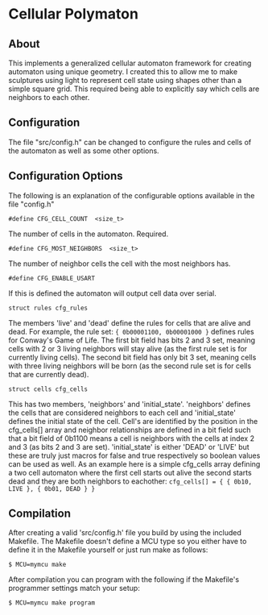 Cellular Polymaton
=============

About
-----

This implements a generalized cellular automaton framework for creating
automaton using unique geometry.  I created this to allow me to make sculptures using light to represent cell state using shapes other than a
simple square grid.  This required being able to explicitly say which
cells are neighbors to each other.

Configuration
-------------

The file "src/config.h" can be changed to configure the rules and cells
of the automaton as well as some other options.

Configuration Options
---------------------
The following is an explanation of the configurable options available
in the file "config.h"

    #define	CFG_CELL_COUNT	<size_t>
The number of cells in the automaton. Required.

    #define CFG_MOST_NEIGHBORS	<size_t>
The number of neighbor cells the cell with the most neighbors has.

    #define CFG_ENABLE_USART
If this is defined the automaton will output cell data over serial.

    struct rules cfg_rules
The members 'live' and 'dead' define the rules for cells that are
alive and dead.  For example, the rule set:
    `{ 0b00001100, 0b00001000 }`
defines rules for Conway's Game of Life.  The first bit field
has bits 2 and 3 set, meaning cells with 2 or 3 living neighbors
will stay alive (as the first rule set is for currently living
cells).  The second bit field has only bit 3 set, meaning cells
with three living neighbors will be born (as the second rule set is
for cells that are currently dead).

    struct cells cfg_cells
This has two members, 'neighbors' and 'initial\_state'.  'neighbors'
defines the cells that are considered neighbors to each cell and
'initial\_state' defines the initial state of the cell.  Cell's are
identified by the position in the cfg\_cells[] array and neighbor
relationships are defined in a bit field such that a bit field of 
0b1100 means a cell is neighbors with the cells at index 2 and 3 (as bits
2 and 3 are set).  'initial\_state' is either 'DEAD' or 'LIVE' but these
are truly just macros for false and true respectively so boolean values
can be used as well.  As an example here is a simple cfg\_cells array
defining a two cell automaton where the first cell starts out alive
the second starts dead and they are both neighbors to eachother:
    `cfg_cells[] = {
        { 0b10, LIVE },
        { 0b01, DEAD }
    }`

Compilation
------------

After creating a valid 'src/config.h' file you build by using the included
Makefile.  The Makefile doesn't define a MCU type so you either have to
define it in the Makefile yourself or just run make as follows:

    $ MCU=mymcu make

After compilation you can program with the following if the Makefile's
programmer settings match your setup:

    $ MCU=mymcu make program
